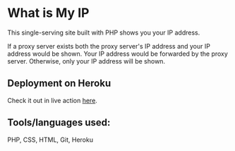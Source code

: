 # What is My IP

This single-serving site built with PHP shows you your IP address.  

If a proxy server exists both the proxy server's IP address and your IP address would be shown.  Your IP address would be forwarded by the proxy server.  Otherwise, only your IP address will be shown.




## Deployment on Heroku

Check it out in live action [here](https://thawing-falls-85173.herokuapp.com/whatismyip.php).


## Tools/languages used:  

PHP, CSS, HTML, Git, Heroku
